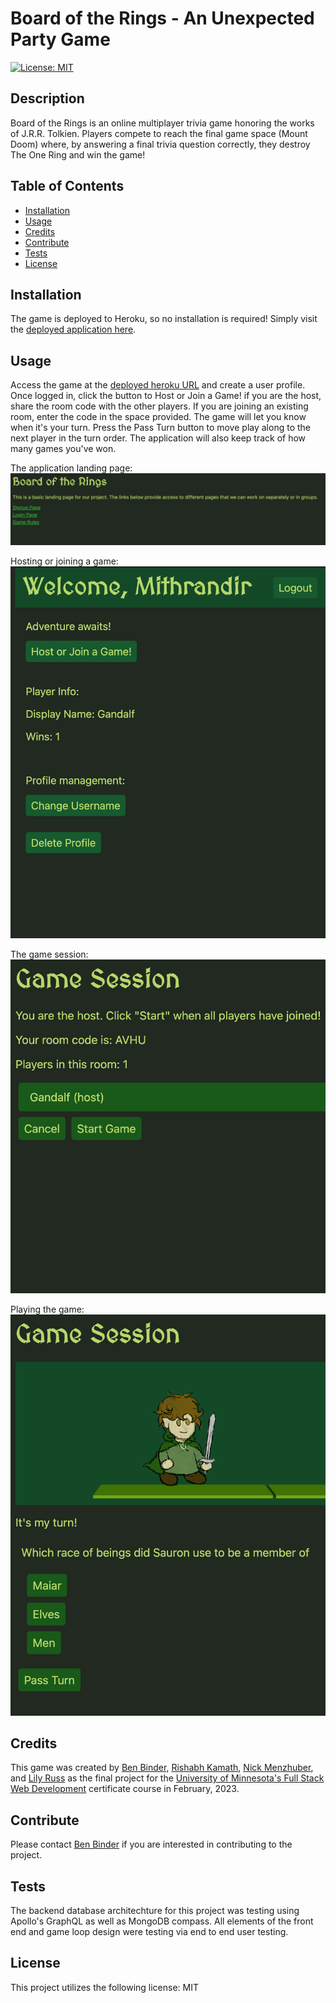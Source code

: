 # Board of the Rings - An Unexpected Party Game
  

[![License: MIT](https://img.shields.io/badge/License-MIT-blue.svg)](https://opensource.org/licenses/MIT)
 
## Description 

Board of the Rings is an online multiplayer trivia game honoring the works of J.R.R. Tolkien. Players compete to reach the final game space (Mount Doom) where, by answering a final trivia question correctly, they destroy The One Ring and win the game!



## Table of Contents
* [Installation](#installation)
* [Usage](#usage)
* [Credits](#credits)
* [Contribute](#contribute)
* [Tests](#tests)
* [License](#license)

## Installation 

The game is deployed to Heroku, so no installation is required! Simply visit the [deployed application here](https://boardoftherings.herokuapp.com/).



## Usage 

Access the game at the [deployed heroku URL](https://boardoftherings.herokuapp.com/) and create a user profile. Once logged in, click the button to Host or Join a Game! if you are the host, share the room code with the other players. If you are joining an existing room, enter the code in the space provided. The game will let you know when it's your turn. Press the Pass Turn button to move play along to the next player in the turn order. The application will also keep track of how many games you've won. 

The application landing page:
![landing](/client/public/assets/screenshots/landing.png)

Hosting or joining a game:
![lobby](/client/public/assets/screenshots/lobby2.png)

The game session:
![lobby2](/client/public/assets/screenshots/session.png)

Playing the game:
![ingame](/client/public/assets/screenshots/ingame.png)


## Credits 


This game was created by [Ben Binder](https://github.com/binderb), [Rishabh Kamath](https://github.com/RishabhKamath), [Nick Menzhuber](https://github.com/Nick-Menzhuber), and [Lily Russ](https://github.com/llyruss) as the final project for the [University of Minnesota's Full Stack Web Development](https://bootcamp.umn.edu/coding/landing-ftpt/?s=Google-Brand_ExternalState_&dki=Learn%20Coding%20and%20More%20Online&pkw=u%20of%20m%20coding%20bootcamp&pcrid=626983640577&pmt=e&utm_source=google&utm_medium=cpc&utm_campaign=GGL%7CUNIVERSITY-OF-MINNESOTA%7CSEM%7CCODING%7C-%7COFL%7C_ExternalState_%7CAll%7CBRD%7CEXACT%7CCore%7CBootcamp&utm_term=u%20of%20m%20coding%20bootcamp&s=google&k=u%20of%20m%20coding%20bootcamp&utm_adgroupid=145900744207&utm_locationphysicalms=9019660&utm_matchtype=e&utm_network=g&utm_device=c&utm_content=626983640577&utm_placement=&gclid=CjwKCAiA9NGfBhBvEiwAq5vSy5WufBsSRBsLV5LGVCwKxMCf__gcUxRaHh-JuttMFvaABdhnnJqQaBoCPTsQAvD_BwE&gclsrc=aw.ds) certificate course in February, 2023. 



## Contribute 

Please contact [Ben Binder](https://github.com/binderb) if you are interested in contributing to the project. 



## Tests 

The backend database architechture for this project was testing using Apollo's GraphQL as well as MongoDB compass. All elements of the front end and game loop design were testing via end to end user testing. 


## License 

This project utilizes the following license: MIT
